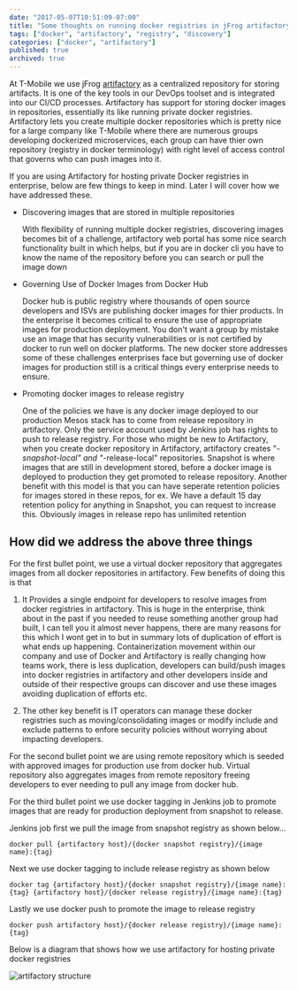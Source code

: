 ```yaml
---
date: "2017-05-07T10:51:09-07:00"
title: "Some thoughts on running docker registries in jFrog artifactory"
tags: ["docker", "artifactory", "registry", "discovery"]
categories: ["docker", "artifactory"]
published: true
archived: true
---
```


At T-Mobile we use jFrog [artifactory](https://www.jfrog.com/artifactory/) as a centralized repository for storing artifacts. It is one of the key tools in our DevOps toolset and is integrated into our CI/CD processes. Artifactory has support for storing docker images in repositories, essentially its like running private docker registries. 
Artifactory lets you create multiple docker repositories which is pretty nice for a large company like T-Mobile where there are numerous groups developing dockerized microservices, each group can have thier own repository (registry in docker terminology) with right level of access control that governs who can push images into it.

If you are using Artifactory for hosting private Docker registries in enterprise, below are few things to keep in mind. Later I will cover how we have addressed these. 

* Discovering images that are stored in multiple repositories

    With flexibility of running multiple docker registries, discovering images becomes bit of a challenge, artifactory web portal has some nice search functionality built in which helps, but if you are in docker cli you have to know the name of the repository before you can search or pull the image down

* Governing Use of Docker Images from Docker Hub

    Docker hub is public registry where thousands of open source developers and ISVs are publishing docker images for thier products. In the enterprise it becomes critical to ensure the use of appropriate images for production deployment. You don't want a group by mistake use an image that has security vulnerabilities or is not certified by docker to run well on docker platforms. The new docker store addresses some of these challenges enterprises face but governing use of docker images for production still is a critical things every enterprise needs to ensure.

* Promoting docker images to release registry

    One of the policies we have is any docker image deployed to our production Mesos stack has to come from release repository in artifactory. Only the service account used by Jenkins job has rights to push to release registry. For those who might be new to Artifactory, when you create docker repository in Artifactory, artifactory creates "*-snapshot-local" and "*-release-local" repositories. Snapshot is where images that are still in development stored, before a docker image is deployed to production they get promoted to release repository. Another benefit with this model is that you can have seperate retention policies for images stored in these repos, for ex. We have a default 15 day retention policy for anything in Snapshot, you can request to increase this. Obviously images in release repo has unlimited retention

## How did we address the above three things
For the first bullet point, we use a virtual docker repository that aggregates images from all docker repositories in artifactory. Few benefits of doing this is that

1. It Provides a single endpoint for developers to resolve images from docker registries in artifactory. This is huge in the enterprise, think about in the past if you needed to reuse something another group had built, I can tell you it almost never happens, there are many reasons for this which I wont get in to but in summary lots of duplication of effort is what ends up happening. Containerization movement within our company and use of Docker and Artifactory is really changing how teams work, there is less duplication, developers can build/push images into docker registries in artifactory and other developers inside and outside of their respective groups can discover and use these images avoiding duplication of efforts etc. 

2. The other key benefit is IT operators can manage these docker registries such as moving/consolidating images or modify include and exclude patterns to enfore security policies without worrying about impacting developers.

For the second bullet point we are using remote repository which is seeded with approved images for production use from docker hub. Virtual repository also aggregates images from remote repository freeing developers to ever needing to pull any image from docker hub.

For the third bullet point we use docker tagging in Jenkins job to promote images that are ready for production deployment from snapshot to release.

Jenkins job first we pull the image from snapshot registry as shown below...

```
docker pull {artifactory host}/{docker snapshot registry}/{image name}:{tag} 

```
Next we use docker tagging to include release registry as shown below

```
docker tag {artifactory host}/{docker snapshot registry}/{image name}:{tag} {artifactory host}/{docker release registry}/{image name}:{tag}
```
Lastly we use docker push to promote the image to release registry

```
docker push artifactory host}/{docker release registry}/{image name}:{tag}
```

Below is a diagram that shows how we use artifactory for hosting private docker registries

![artifactory structure](http://rprakashg.io/images/artifactory.jpg)